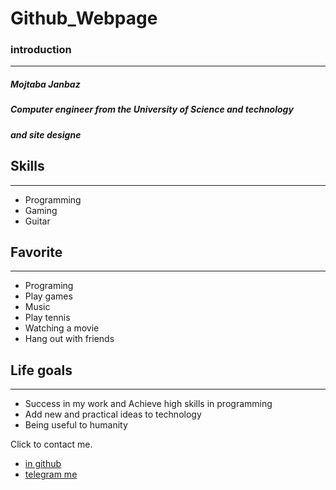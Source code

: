 # Github_Webpage

### introduction
----------------------------
##### **Mojtaba Janbaz**
##### Computer engineer from the University of Science and technology
##### and site designe

## Skills
---------------------------
+ Programming
+ Gaming
+ Guitar

## Favorite
----------------------------
+ Programing
+ Play games
+ Music
+ Play tennis
+ Watching a movie
+ Hang out with friends

## Life goals
------------------------------
+ Success in my work and Achieve high skills in programming
+ Add new and practical ideas to technology
+ Being useful to humanity

Click to contact me.
+ [in github](https://github.com/mojtabajz)
+ [telegram me](https://t.me/mojtabaj_z)
